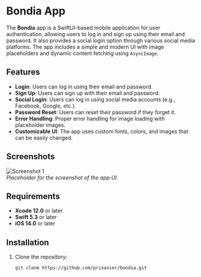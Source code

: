 # Bondia App

The **Bondia** app is a SwiftUI-based mobile application for user authentication, allowing users to log in and sign up using their email and password. It also provides a social login option through various social media platforms. The app includes a simple and modern UI with image placeholders and dynamic content fetching using `AsyncImage`.

## Features

- **Login**: Users can log in using their email and password.
- **Sign Up**: Users can sign up with their email and password.
- **Social Login**: Users can log in using social media accounts (e.g., Facebook, Google, etc.).
- **Password Reset**: Users can reset their password if they forget it.
- **Error Handling**: Proper error handling for image loading with placeholder images.
- **Customizable UI**: The app uses custom fonts, colors, and images that can be easily changed.

## Screenshots

![Screenshot 1](./assets/screenshot1.png)  
*Placeholder for the screenshot of the app UI.*

## Requirements

- **Xcode 12.0** or later
- **Swift 5.3** or later
- **iOS 14.0** or later

## Installation

1. Clone the repository:
   ```bash
   git clone https://github.com/prixavier/bondia.git
